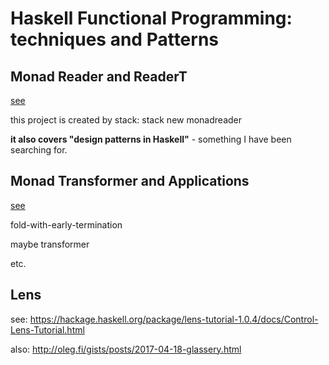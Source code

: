 # Haskell Functional Programming: techniques and Patterns

## Monad Reader and ReaderT

[see](./monadreader)

this project is created by stack: stack new monadreader

**it also covers "design patterns in Haskell"** - something I have been
searching for.

## Monad Transformer and Applications

[see](./monadtransformer)

fold-with-early-termination

maybe transformer

etc.

## Lens

see: <https://hackage.haskell.org/package/lens-tutorial-1.0.4/docs/Control-Lens-Tutorial.html>

also: <http://oleg.fi/gists/posts/2017-04-18-glassery.html>

